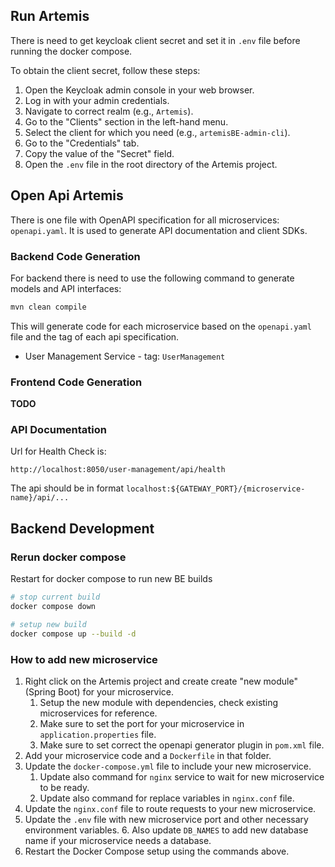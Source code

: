 ## Run Artemis

There is need to get keycloak client secret and set it in `.env` file before running the docker compose.

To obtain the client secret, follow these steps:

1. Open the Keycloak admin console in your web browser.
2. Log in with your admin credentials.
3. Navigate to correct realm (e.g., `Artemis`).
4. Go to the "Clients" section in the left-hand menu.
5. Select the client for which you need (e.g., `artemisBE-admin-cli`).
6. Go to the "Credentials" tab.
7. Copy the value of the "Secret" field.
8. Open the `.env` file in the root directory of the Artemis project.

## Open Api Artemis
There is one file with OpenAPI specification for all microservices: `openapi.yaml`.
It is used to generate API documentation and client SDKs.

### Backend Code Generation
For backend there is need to use the following command to generate models and API interfaces:
```bash
mvn clean compile
```
This will generate code for each microservice based on the `openapi.yaml` file and the tag of each api specification.

- User Management Service - tag: `UserManagement`

### Frontend Code Generation

**TODO**

### API Documentation


Url for Health Check is:
```
http://localhost:8050/user-management/api/health
```

The api should be in format `localhost:${GATEWAY_PORT}/{microservice-name}/api/...`

## Backend Development

### Rerun docker compose

Restart for docker compose to run new BE builds

```bash
# stop current build
docker compose down

# setup new build
docker compose up --build -d
```

### How to add new microservice

1. Right click on the Artemis project and create create "new module" (Spring Boot) for your microservice.
   1. Setup the new module with dependencies, check existing microservices for reference.
   2. Make sure to set the port for your microservice in `application.properties` file.
   3. Make sure to set correct the openapi generator plugin in `pom.xml` file.
2. Add your microservice code and a `Dockerfile` in that folder.
3. Update the `docker-compose.yml` file to include your new microservice.
   1. Update also command for `nginx` service to wait for new microservice to be ready.
   2. Update also command for replace variables in `nginx.conf` file.
4. Update the `nginx.conf` file to route requests to your new microservice.
5. Update the `.env` file with new microservice port and other necessary environment variables.
   6. Also update `DB_NAMES` to add new database name if your microservice needs a database.
6. Restart the Docker Compose setup using the commands above.
